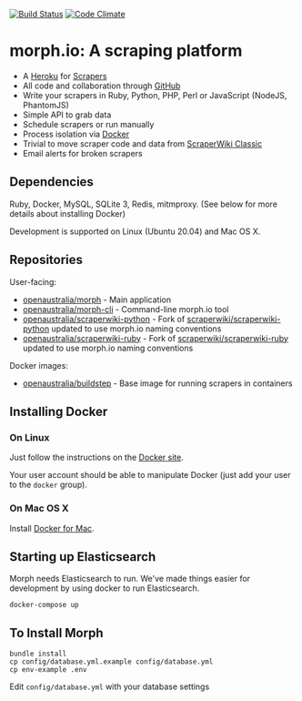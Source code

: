 [![Build Status](https://travis-ci.com/openaustralia/morph.png?branch=master)](https://travis-ci.com/openaustralia/morph) [![Code Climate](https://codeclimate.com/github/openaustralia/morph.png)](https://codeclimate.com/github/openaustralia/morph)

# morph.io: A scraping platform

* A [Heroku](https://www.heroku.com/) for [Scrapers](https://en.wikipedia.org/wiki/Web_scraping)
* All code and collaboration through [GitHub](https://github.com/)
* Write your scrapers in Ruby, Python, PHP, Perl or JavaScript (NodeJS, PhantomJS)
* Simple API to grab data
* Schedule scrapers or run manually
* Process isolation via [Docker](https://www.docker.com/)
* Trivial to move scraper code and data from [ScraperWiki Classic](https://classic.scraperwiki.com/)
* Email alerts for broken scrapers

## Dependencies
Ruby, Docker, MySQL, SQLite 3, Redis, mitmproxy.
(See below for more details about installing Docker)

Development is supported on Linux (Ubuntu 20.04) and Mac OS X.

## Repositories

User-facing:

* [openaustralia/morph](https://github.com/openaustralia/morph) - Main application
* [openaustralia/morph-cli](https://github.com/openaustralia/morph-cli) - Command-line morph.io tool
* [openaustralia/scraperwiki-python](https://github.com/openaustralia/scraperwiki-python) - Fork of [scraperwiki/scraperwiki-python](https://github.com/scraperwiki/scraperwiki-python) updated to use morph.io naming conventions
* [openaustralia/scraperwiki-ruby](https://github.com/openaustralia/scraperwiki-ruby) - Fork of [scraperwiki/scraperwiki-ruby](https://github.com/scraperwiki/scraperwiki-ruby) updated to use morph.io naming conventions

Docker images:
* [openaustralia/buildstep](https://github.com/openaustralia/buildstep) - Base image for running scrapers in containers

## Installing Docker

### On Linux

Just follow the instructions on the [Docker site](https://docs.docker.com/engine/installation/linux/docker-ce/ubuntu/).

Your user account should be able to manipulate Docker (just add your user to the `docker` group).

### On Mac OS X

Install [Docker for Mac](https://docs.docker.com/docker-for-mac/install/).

## Starting up Elasticsearch

Morph needs Elasticsearch to run. We've made things easier for development by using docker
to run Elasticsearch.

    docker-compose up

## To Install Morph

    bundle install
    cp config/database.yml.example config/database.yml
    cp env-example .env

Edit `config/database.yml` with your database settings

<!-- TODO: Update this for the new GitHub apps (also below they're called OAuth apps now) -->
<!-- TODO: Add instructions for debugging and working with callbacks for the GitHub app in development with https://webhook.site and https://ngrok.com/ >

Create an [application on GitHub](https://github.com/settings/applications/new) so that morph.io can talk to GitHub. Fill in the following values

* Application name: __Morph (dev)__
* Homepage URL: http://127.0.0.1:3000
* Authorization callback URL: http://127.0.0.1:3000/users/auth/github/callback
* Application description: You can leave this blank

Note the use of 127.0.0.1 rather than localhost. Use this or it won't work.

In the `.env` file, fill in the *Client ID* and *Client Secret* details provided by GitHub for the application you've just created.

Now setup the databases:

    bundle exec dotenv rake db:setup

Now you can start the server

    bundle exec dotenv foreman start

and point your browser at [http://127.0.0.1:3000](http://127.0.0.1:3000)

To get started, log in with GitHub. There is a simple admin interface
accessible at [http://127.0.0.1:3000/admin](http://127.0.0.1:3000/admin). To
access this, run the following to give your account admin rights:

    bundle exec rake app:promote_to_admin

## Running tests

If you're running guard (see above) the tests will also automatically run when you change a file.

By default, RSpec will skip tests that have been tagged as being slow. To change this behaviour, add the following to your `.env`:

    RUN_SLOW_TESTS=1

By default, RSpec will run certain tests against a running Docker server. These tests are quite slow, but not have been tagged as slow. To stop Rspec from running these tests, add the following to your `.env`:

    DONT_RUN_DOCKER_TESTS=1

### Guard Livereload

We use Guard and Livereload so that whenever you edit a view in development the web page gets automatically reloaded. It's a massive time saver when you're doing design or lots of work in the view. To make it work run

    bundle exec guard

Guard will also run tests when needed. Some tests do integration tests against a
running docker server. These particular tests are very slow. If you want to
disable them,

```
DONT_RUN_DOCKER_TESTS=1 bundle exec guard
```

### Mail in development

By default in development mails are sent to [Mailcatcher](http://mailcatcher.me/). To install

    gem install mailcatcher

## Deploying to production

This section will not be relevant to most people. It will however be relevant if you're deploying to a production server.

### Ansible Vault

We're using [Ansible Vault](https://docs.ansible.com/ansible/2.4/vault.html) to encrypt certain files, like the private key for the SSL certificate.

To make this work you will need to put the password in a
file at `~/.infrastructure_ansible_vault_pass.txt`. This is the same password as used in the [openaustralia/infrastructure](https://github.com/openaustralia/infrastructure) GitHub repository.

## Restarting Discourse

Discourse runs in a container and should usually be restarted automatically by docker.

However, if the container goes away for some reason, it can be restarted:

```
root@morph:/var/discourse# ./launcher rebuild app
```

This will pull down the latest docker image, rebuild, and restart the container.

## Production devops development

> This method defaults to creating a 4Gb VirtualBox VM, which can strain an 8Gb Mac. We suggest tweaking the Vagrantfile to restrict ram usage to 2Gb at first, or using a machine with at least 12Gb ram.

Install [Vagrant](http://www.vagrantup.com/), [VirtualBox](https://www.virtualbox.org) and [Ansible](http://www.ansible.com/).

Install a couple of Vagrant plugins: `vagrant plugin install vagrant-hostsupdater vagrant-disksize`

Install [rbenv](https://github.com/rbenv/rbenv) and [ruby-build](https://github.com/rbenv/ruby-build#readme).

If on Ubuntu, install libreadline-dev: `sudo apt install libreadline-dev libsqlite3-dev`

Install the required ruby version: `rbenv install`

Install capistrano: `gem install capistrano`

Run `make roles` to install some required ansible roles.

Run `vagrant up local`. This will build and provision a box that looks and acts like production at `dev.morph.io`.

Once the box is created and provisioned, deploy the application to your Vagrant box:

    cap local deploy

Now visit https://dev.morph.io/

## Production provisioning and deployment

To deploy morph.io to production, normally you'll just want to deploy using Capistrano:

    cap production deploy

When you've changed the Ansible playbooks to modify the infrastructure you'll want to run:

    make ansible

## SSL certificates

We're using Let's Encrypt for SSL certificates. It's not 100% automated.
On a completely fresh install (with a new domain) as root:
```
certbot --nginx certonly -m contact@oaf.org.au --agree-tos
```

It should show something like this:
```
Which names would you like to activate HTTPS for?
-------------------------------------------------------------------------------
1: morph.io
2: api.morph.io
3: faye.morph.io
4: help.morph.io
```

Leave your answer your blank which will install the certificate for all of them

### Installing certificates for local vagrant build

    sudo certbot certonly --manual -d dev.morph.io --preferred-challenges dns -d api.dev.morph.io -d faye.dev.morph.io -d help.dev.morph.io

### Scraper<->mitmdump SSL

Scapers talk out to Teh Internet by being routed through the mitmdump2
proxy container. The default container you'll get on a devops install
has no SSL certificates. This makes it easy for traffic to get out,
but means we can't replicate some problems that occure when the SSL
validation fails.

To work around this, you'll have to rebuild the mitmdump container. Look in `/var/www/current/docker_images/morph-mitmdump`; there's a `Makefile` that will aid in building the new image.

Once that's done, you'll need to build a new version of the `openaustralia/buildstep`:

* `cd`
* `git clone https://github.com/openaustralia/buildstep.git`
* `cd buildstep`
* `cp /var/www/current/docker_images/morph-mitmdump/mitmproxy/mitmproxy-ca-cert.pem .`
* `docker image build -t openaustralia/buildstep:latest .`

You should now be able to see in `docker image list --all` that your new image is ready. The next time you run a scraper it will be rebuilt using the new buildstep image.

# How to contribute

If you find what looks like a bug:

* Check the [GitHub issue tracker](http://github.com/openaustralia/morph/issues/)
  to see if anyone else has reported issue.
* If you don't see anything, create an issue with information on how to reproduce it.

If you want to contribute an enhancement or a fix:

* Fork the project on GitHub.
* Make your changes with tests.
* Commit the changes without making changes to any files that aren't related to your enhancement or fix.
* Send a pull request.

We maintain a list of [issues that are easy fixes](https://github.com/openaustralia/morph/issues?labels=easy+fix&milestone=&page=1&state=open). Fixing
one of these is a great way to get started while you get familiar with the codebase.

# Copyright & License

Copyright OpenAustralia Foundation Limited. Licensed under the Affero GPL. See LICENSE file for more details.

